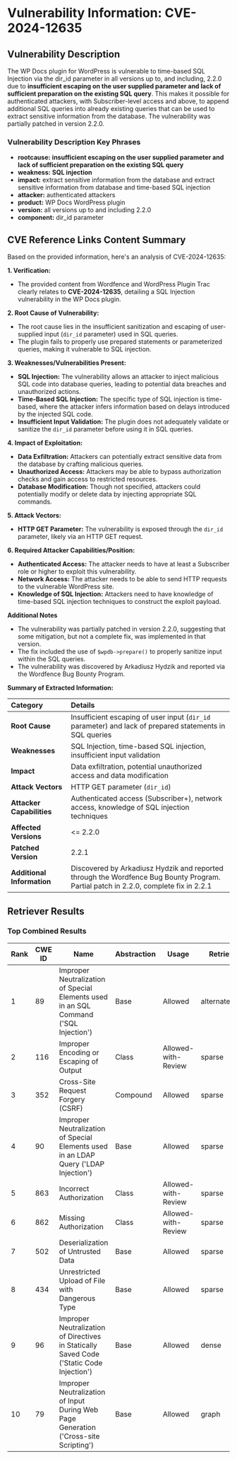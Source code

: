 # Vulnerability Information: CVE-2024-12635

## Vulnerability Description
The WP Docs plugin for WordPress is vulnerable to time-based SQL Injection via the dir_id parameter in all versions up to, and including, 2.2.0 due to **insufficient escaping on the user supplied parameter and lack of sufficient preparation on the existing SQL query**. This makes it possible for authenticated attackers, with Subscriber-level access and above, to append additional SQL queries into already existing queries that can be used to extract sensitive information from the database. The vulnerability was partially patched in version 2.2.0.

### Vulnerability Description Key Phrases
- **rootcause:** **insufficient escaping on the user supplied parameter and lack of sufficient preparation on the existing SQL query**
- **weakness:** **SQL injection**
- **impact:** extract sensitive information from the database and extract sensitive information from database and time-based SQL injection
- **attacker:** authenticated attackers
- **product:** WP Docs WordPress plugin
- **version:** all versions up to and including 2.2.0
- **component:** dir_id parameter

## CVE Reference Links Content Summary
Based on the provided information, here's an analysis of CVE-2024-12635:

**1. Verification:**

*   The provided content from Wordfence and WordPress Plugin Trac clearly relates to **CVE-2024-12635**, detailing a SQL Injection vulnerability in the WP Docs plugin.

**2. Root Cause of Vulnerability:**

*   The root cause lies in the insufficient sanitization and escaping of user-supplied input (`dir_id` parameter) used in SQL queries.
*   The plugin fails to properly use prepared statements or parameterized queries, making it vulnerable to SQL injection.

**3. Weaknesses/Vulnerabilities Present:**

*   **SQL Injection:** The vulnerability allows an attacker to inject malicious SQL code into database queries, leading to potential data breaches and unauthorized actions.
*   **Time-Based SQL Injection:** The specific type of SQL injection is time-based, where the attacker infers information based on delays introduced by the injected SQL code.
*   **Insufficient Input Validation:** The plugin does not adequately validate or sanitize the `dir_id` parameter before using it in SQL queries.

**4. Impact of Exploitation:**

*   **Data Exfiltration:** Attackers can potentially extract sensitive data from the database by crafting malicious queries.
*   **Unauthorized Access:** Attackers may be able to bypass authorization checks and gain access to restricted resources.
*   **Database Modification:** Though not specified, attackers could potentially modify or delete data by injecting appropriate SQL commands.

**5. Attack Vectors:**

*   **HTTP GET Parameter:** The vulnerability is exposed through the `dir_id` parameter, likely via an HTTP GET request.

**6. Required Attacker Capabilities/Position:**

*   **Authenticated Access:** The attacker needs to have at least a Subscriber role or higher to exploit this vulnerability.
*   **Network Access:** The attacker needs to be able to send HTTP requests to the vulnerable WordPress site.
*   **Knowledge of SQL Injection:** Attackers need to have knowledge of time-based SQL injection techniques to construct the exploit payload.

**Additional Notes**

*   The vulnerability was partially patched in version 2.2.0, suggesting that some mitigation, but not a complete fix, was implemented in that version.
*   The fix included the use of `$wpdb->prepare()` to properly sanitize input within the SQL queries.
*   The vulnerability was discovered by Arkadiusz Hydzik and reported via the Wordfence Bug Bounty Program.

**Summary of Extracted Information:**

| Category                     | Details                                                                                                                                                                         |
| :--------------------------- | :------------------------------------------------------------------------------------------------------------------------------------------------------------------------------ |
| **Root Cause**               | Insufficient escaping of user input (`dir_id` parameter) and lack of prepared statements in SQL queries                                                                  |
| **Weaknesses**               | SQL Injection, time-based SQL injection, insufficient input validation                                                                                                       |
| **Impact**                   | Data exfiltration, potential unauthorized access and data modification                                                                                                       |
| **Attack Vectors**           | HTTP GET parameter (`dir_id`)                                                                                                                                                 |
| **Attacker Capabilities**   | Authenticated access (Subscriber+), network access, knowledge of SQL injection techniques                                                                                      |
| **Affected Versions**        | <= 2.2.0                                                                                                                                                                      |
| **Patched Version**           | 2.2.1                                                                                                                                                                        |
| **Additional Information** | Discovered by Arkadiusz Hydzik and reported through the Wordfence Bug Bounty Program. Partial patch in 2.2.0, complete fix in 2.2.1                                |

## Retriever Results

### Top Combined Results

| Rank | CWE ID | Name | Abstraction | Usage  | Retrievers | Individual Scores |
|------|--------|------|-------------|-------|------------|-------------------|
| 1 | 89 | Improper Neutralization of Special Elements used in an SQL Command ('SQL Injection') | Base | Allowed | alternate_terms | 1.000 |
| 2 | 116 | Improper Encoding or Escaping of Output | Class | Allowed-with-Review | sparse | 0.606 |
| 3 | 352 | Cross-Site Request Forgery (CSRF) | Compound | Allowed | sparse | 0.564 |
| 4 | 90 | Improper Neutralization of Special Elements used in an LDAP Query ('LDAP Injection') | Base | Allowed | sparse | 0.546 |
| 5 | 863 | Incorrect Authorization | Class | Allowed-with-Review | sparse | 0.544 |
| 6 | 862 | Missing Authorization | Class | Allowed-with-Review | sparse | 0.541 |
| 7 | 502 | Deserialization of Untrusted Data | Base | Allowed | sparse | 0.535 |
| 8 | 434 | Unrestricted Upload of File with Dangerous Type | Base | Allowed | sparse | 0.529 |
| 9 | 96 | Improper Neutralization of Directives in Statically Saved Code ('Static Code Injection') | Base | Allowed | dense | 0.503 |
| 10 | 79 | Improper Neutralization of Input During Web Page Generation ('Cross-site Scripting') | Base | Allowed | graph | 0.003 |

